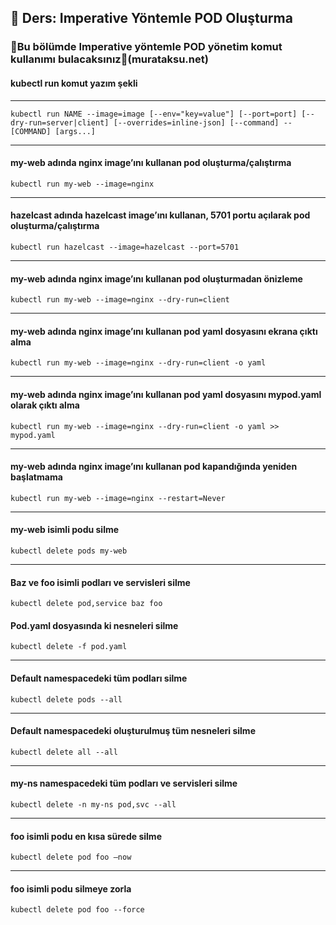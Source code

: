 ## 🧑 Ders: Imperative Yöntemle POD Oluşturma

### 📗Bu bölümde Imperative yöntemle POD yönetim komut kullanımı bulacaksınız📗(murataksu.net)

#### kubectl run komut yazım şekli
***
```
kubectl run NAME --image=image [--env="key=value"] [--port=port] [--dry-run=server|client] [--overrides=inline-json] [--command] -- [COMMAND] [args...]
```
***
#### my-web adında nginx image’ını kullanan pod oluşturma/çalıştırma
```
kubectl run my-web --image=nginx
```
***
#### hazelcast adında hazelcast image’ını kullanan, 5701 portu açılarak pod oluşturma/çalıştırma
```
kubectl run hazelcast --image=hazelcast --port=5701
```
***
#### my-web adında nginx image’ını kullanan pod oluşturmadan önizleme
```
kubectl run my-web --image=nginx --dry-run=client
```
***
#### my-web adında nginx image’ını kullanan pod yaml dosyasını ekrana çıktı alma
```
kubectl run my-web --image=nginx --dry-run=client -o yaml
```
***
#### my-web adında nginx image’ını kullanan pod yaml dosyasını mypod.yaml olarak çıktı alma
```
kubectl run my-web --image=nginx --dry-run=client -o yaml >> mypod.yaml
```
***
#### my-web adında nginx image’ını kullanan pod kapandığında yeniden başlatmama
```
kubectl run my-web --image=nginx --restart=Never
```
***
#### my-web isimli podu silme
```
kubectl delete pods my-web
```
***
#### Baz ve foo isimli podları ve servisleri silme
```
kubectl delete pod,service baz foo
```
#### Pod.yaml dosyasında ki nesneleri silme
```
kubectl delete -f pod.yaml
```
***
#### Default namespacedeki tüm podları silme
```
kubectl delete pods --all
```
***
#### Default namespacedeki oluşturulmuş tüm nesneleri silme
```
kubectl delete all --all
```
***
#### my-ns namespacedeki tüm podları ve servisleri silme
```
kubectl delete -n my-ns pod,svc --all
```
***
#### foo isimli podu en kısa sürede silme
```
kubectl delete pod foo –now
```
***
#### foo isimli podu silmeye zorla
```
kubectl delete pod foo --force
```
